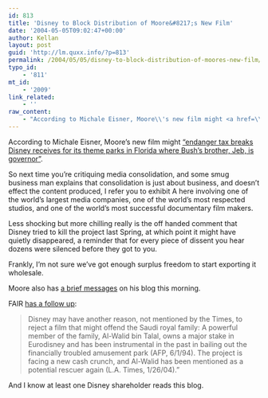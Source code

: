 ```yaml
---
id: 813
title: 'Disney to Block Distribution of Moore&#8217;s New Film'
date: '2004-05-05T09:02:47+00:00'
author: Kellan
layout: post
guid: 'http://lm.quxx.info/?p=813'
permalink: /2004/05/05/disney-to-block-distribution-of-moores-new-film/
typo_id:
    - '811'
mt_id:
    - '2009'
link_related:
    - ''
raw_content:
    - "According to Michale Eisner, Moore\\'s new film might <a href=\\\"http://www.nytimes.com/2004/05/05/national/05DISN.html?ex=1399089600&en=5dd82385da93ce1e&ei=5007&partner=USERLAND\\\">\\\"endanger tax breaks Disney receives for its theme parks in Florida where Bush\\'s brother, Jeb, is governor\\\"</a>.  \n\nSo next time you\\'re critiquing media consolidation, and some smug business man explains that consolidation is just about business, and doesn\\'t effect the content produced, I refer you to exhibit A here involving one of the world\\'s largest media companies, one of the world\\'s most respected studios, and one of the world\\'s most successful documentary film makers.\n\nLess shocking but more chilling really is the off handed comment that Disney tried to kill the project last Spring, at which point it might have quietly disappeared, a reminder that for every piece of dissent you hear dozens were silenced before they got to you.\n\nFrankly, I\\'m not sure we\\'ve got enough surplus freedom to start exporting it wholesale.\n\nMoore also has <a href=\\\"http://www.michaelmoore.com/words/message/index.php?messageDate=2004-05-04\\\">a brief messages</a> on his blog this morning.\n\nFAIR <a href=\\\"http://www.fair.org/activism/disney-moore.html\\\">has a follow up</a>:\n<blockquote>Disney may have another reason, not mentioned by the Times, to reject a film that might offend the Saudi royal family: A powerful member of the family, Al-Walid bin Talal, owns a major stake in Eurodisney and has been instrumental in the past in bailing out the financially troubled amusement park (AFP, 6/1/94). The project is facing a new cash crunch, and Al-Walid has been mentioned as a potential rescuer again (L.A. Times, 1/26/04).\\\"</blockquote>\n\nAnd I know at least one Disney shareholder reads this blog."
---
```


According to Michale Eisner, Moore’s new film might [“endanger tax breaks Disney receives for its theme parks in Florida where Bush’s brother, Jeb, is governor”](http://www.nytimes.com/2004/05/05/national/05DISN.html?ex=1399089600&en=5dd82385da93ce1e&ei=5007&partner=USERLAND).

So next time you’re critiquing media consolidation, and some smug business man explains that consolidation is just about business, and doesn’t effect the content produced, I refer you to exhibit A here involving one of the world’s largest media companies, one of the world’s most respected studios, and one of the world’s most successful documentary film makers.

Less shocking but more chilling really is the off handed comment that Disney tried to kill the project last Spring, at which point it might have quietly disappeared, a reminder that for every piece of dissent you hear dozens were silenced before they got to you.

Frankly, I’m not sure we’ve got enough surplus freedom to start exporting it wholesale.

Moore also has [a brief messages](http://www.michaelmoore.com/words/message/index.php?messageDate=2004-05-04) on his blog this morning.

FAIR [has a follow up](http://www.fair.org/activism/disney-moore.html):

> Disney may have another reason, not mentioned by the Times, to reject a film that might offend the Saudi royal family: A powerful member of the family, Al-Walid bin Talal, owns a major stake in Eurodisney and has been instrumental in the past in bailing out the financially troubled amusement park (AFP, 6/1/94). The project is facing a new cash crunch, and Al-Walid has been mentioned as a potential rescuer again (L.A. Times, 1/26/04).”

And I know at least one Disney shareholder reads this blog.